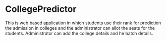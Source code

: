 # CollegePredictor
This is web based application in which students use their rank for prediction the admission in colleges and the administrator can allot the seats for the students. Administrator can add the college details and he batch details. 
